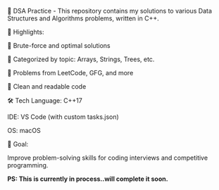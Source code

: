 📘 DSA Practice - 
This repository contains my solutions to various Data Structures and Algorithms problems, written in C++.

🚀 Highlights:

🔹 Brute-force and optimal solutions

🔹 Categorized by topic: Arrays, Strings, Trees, etc.

🔹 Problems from LeetCode, GFG, and more

🔹 Clean and readable code

🛠 Tech
Language: C++17

IDE: VS Code (with custom tasks.json)

OS: macOS

🧠 Goal:

Improve problem-solving skills for coding interviews and competitive programming.

**PS: This is currently in process..will complete it soon.**
